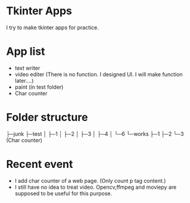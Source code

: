 # Tkinter Apps
I try to make tkinter apps for practice.


# App list
- text writer
- video editer (There is no function. I designed UI. I will make function later....)
- paint (in test folder) 
- Char counter

# Folder structure
├─junk
├─test
│  ├─1
│  ├─2
│  ├─3
│  ├─4
│  └─6
└─works
    ├─1
    ├─2
    └─3 (Char counter)


# Recent event
- I add char counter of a web page. (Only count p tag content.)
- I still have no idea to treat video. Opencv,ffmpeg and moviepy are supposed to be useful for this purpose.
